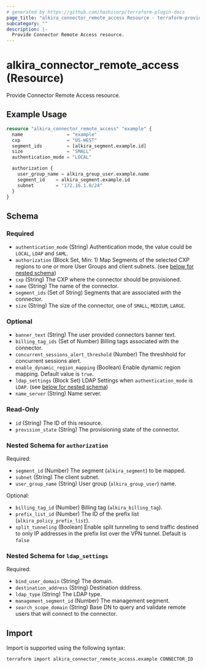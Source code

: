 ```yaml
---
# generated by https://github.com/hashicorp/terraform-plugin-docs
page_title: "alkira_connector_remote_access Resource - terraform-provider-alkira"
subcategory: ""
description: |-
  Provide Connector Remote Access resource.
---
```


# alkira_connector_remote_access (Resource)

Provide Connector Remote Access resource.

## Example Usage

```terraform
resource "alkira_connector_remote_access" "example" {
  name                = "example"
  cxp                 = "US-WEST"
  segment_ids         = [alkira_segment.example.id]
  size                = "SMALL"
  authentication_mode = "LOCAL"

  authorization {
    user_group_name = alkira_group_user.example.name
    segment_id    = alkira_segment.example.id
    subnet        = "172.16.1.0/24"
  }
}
```

<!-- schema generated by tfplugindocs -->
## Schema

### Required

- `authentication_mode` (String) Authentication mode, the value could be `LOCAL`, `LDAP` and `SAML`.
- `authorization` (Block Set, Min: 1) Map Segments of the selected CXP regions to one or more User Groups and client subnets. (see [below for nested schema](#nestedblock--authorization))
- `cxp` (String) The CXP where the connector should be provisioned.
- `name` (String) The name of the connector.
- `segment_ids` (Set of String) Segments that are associated with the connector.
- `size` (String) The size of the connector, one of `SMALL`, `MEDIUM`, `LARGE`.

### Optional

- `banner_text` (String) The user provided connectors banner text.
- `billing_tag_ids` (Set of Number) Billing tags associated with the connector.
- `concurrent_sessions_alert_threshold` (Number) The threshhold for concurrent sessions alert.
- `enable_dynamic_region_mapping` (Boolean) Enable dynamic region mapping. Default value is `true`.
- `ldap_settings` (Block Set) LDAP Settings when `authentication_mode` is `LDAP`. (see [below for nested schema](#nestedblock--ldap_settings))
- `name_server` (String) Name server.

### Read-Only

- `id` (String) The ID of this resource.
- `provision_state` (String) The provisioning state of the connector.

<a id="nestedblock--authorization"></a>
### Nested Schema for `authorization`

Required:

- `segment_id` (Number) The segment (`alkira_segment`) to be mapped.
- `subnet` (String) The client subnet.
- `user_group_name` (String) User group (`alkira_group_user`) name.

Optional:

- `billing_tag_id` (Number) Billing tag (`alkira_billing_tag`).
- `prefix_list_id` (Number) The ID of the prefix list (`alkira_policy_prefix_list`).
- `split_tunneling` (Boolean) Enable split tunneling to send traffic destined to only IP addresses in the prefix list over the VPN tunnel. Default is `false`


<a id="nestedblock--ldap_settings"></a>
### Nested Schema for `ldap_settings`

Required:

- `bind_user_domain` (String) The domain.
- `destination_address` (String) Destination dddress.
- `ldap_type` (String) The LDAP type.
- `management_segment_id` (Number) The management segment.
- `search_scope_domain` (String) Base DN to query and validate remote users that will connect to the connector.

## Import

Import is supported using the following syntax:

```shell
terraform import alkira_connector_remote_access.example CONNECTOR_ID
```
